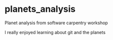 # planets_analysis
Planet analysis from software carpentry workshop

I really enjoyed learning about git and the planets

